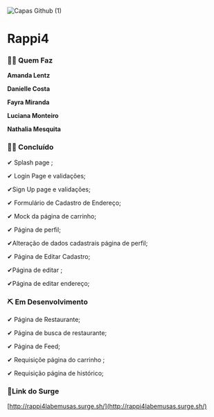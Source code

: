 

![Capas Github (1)](https://user-images.githubusercontent.com/52434685/117579576-e4e41500-b0c9-11eb-99b9-fa5d63802363.png)

# Rappi4

### 👩🏽 Quem Faz

**Amanda Lentz**

**Danielle Costa**

**Fayra Miranda**

**Luciana Monteiro**

**Nathalia Mesquita**

### 🙌🏽 Concluído

✔ Splash page ;

✔ Login Page e validações;

✔Sign Up page e validações;

✔ Formulário de Cadastro de Endereço;

✔ Mock da página de carrinho;

✔ Página de perfil;

✔Alteração de dados cadastrais página de perfil;

✔ Página de Editar Cadastro;

✔Página de editar ;

✔Página de editar endereço;

### ⛏ Em Desenvolvimento

✔ Página de Restaurante;

✔ Página de busca de restaurante;

✔  Página de Feed;

✔  Requisiçõe página do carrinho ;

✔  Requisição página de histórico;

### 🔗Link do Surge

[http://rappi4labemusas.surge.sh/](http://rappi4labemusas.surge.sh/)

